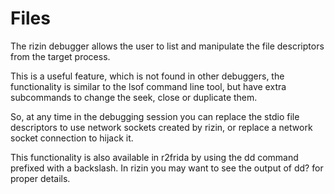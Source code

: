 # Files

The rizin debugger allows the user to list and manipulate the file descriptors from the target process.

This is a useful feature, which is not found in other debuggers, the functionality is similar to the lsof command line tool, but have extra subcommands to change the seek, close or duplicate them.

So, at any time in the debugging session you can replace the stdio file descriptors to use network sockets created by rizin, or replace a network socket connection to hijack it.

This functionality is also available in r2frida by using the dd command prefixed with a backslash. In rizin you may want to see the output of dd? for proper details.
